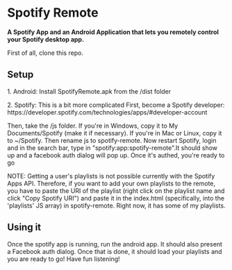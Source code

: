 <h1>Spotify Remote</h1>
<p>
<b>A Spotify App and an Android Application that lets you remotely control your Spotify desktop app.</b>
</p>

First of all, clone this repo.

<h2>Setup</h2>
<p>1. Android: Install SpotifyRemote.apk from the /dist folder</p>
<p>2. Spotify: This is a bit more complicated
First, become a Spotify developer: https://developer.spotify.com/technologies/apps/#developer-account

Then, take the /js folder. If you're in Windows, copy it to My Documents/Spotify (make it if necessary). If you're in Mac or Linux, copy it to ~/Spotify.
Then rename js to spotify-remote. Now restart Spotify, login and in the search bar, type in "spotify:app:spotify-remote".It should show up and a facebook auth dialog will pop up.
Once it's authed, you're ready to go
</p>

NOTE: Getting a user's playlists is not possible currently with the Spotify Apps API. Therefore, if you want to add your own playlists to the remote, you have to paste the URI of the playlist (right click on the playlist name and click "Copy Spotify URI") and paste it in the index.html (specifically, into the 'playlists' JS array) in spotify-remote. Right now, it has some of my playlists.
<h2>Using it</h2>
Once the spotify app is running, run the android app. It should also present a Facebook auth dialog. Once that is done, it should load your playlists and you are ready to go! Have fun listening!
